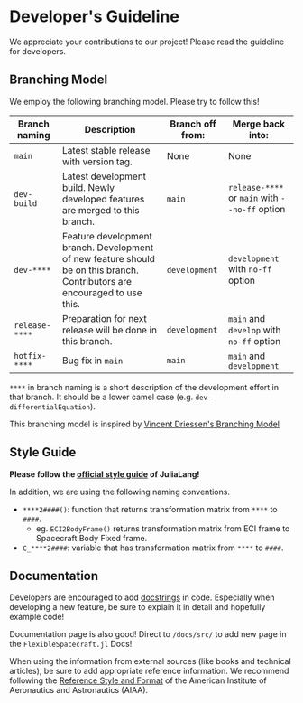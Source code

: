 # Developer's Guideline

We appreciate your contributions to our project! Please read the guideline for developers.

## Branching Model

We employ the following branching model. Please try to follow this!

| Branch naming  | Description                                                                                                               | Branch off from: | Merge back into:                               |
| -------------- | ------------------------------------------------------------------------------------------------------------------------- | ---------------- | ---------------------------------------------- |
| `main`         | Latest stable release with version tag.                                                                                   | None             | None                                           |
| `dev-build`    | Latest development build. Newly developed features are merged to this branch.                                             | `main`           | `release-****` or `main` with `--no-ff` option |
| `dev-****`     | Feature development branch. Development of new feature should be on this branch. Contributors are encouraged to use this. | `development`    | `development` with `no-ff` option              |
| `release-****` | Preparation for next release will be done in this branch.                                                                 | `development`    | `main` and `develop` with `no-ff` option       |
| `hotfix-****`  | Bug fix in `main`                                                                                                         | `main`           | `main` and `development`                       |  |

`****` in branch naming is a short description of the development effort in that branch. It should be a lower camel case (e.g. `dev-differentialEquation`).

This branching model is inspired by [Vincent Driessen's Branching Model](https://nvie.com/posts/a-successful-git-branching-model/)

## Style Guide

**Please follow the [official style guide](https://docs.julialang.org/en/v1/manual/style-guide/) of JuliaLang!**

In addition, we are using the following naming conventions.

* `****2####()`: function that returns transformation matrix from `****` to `####`.  
  * eg. `ECI2BodyFrame()` returns transformation matrix from ECI frame to Spacecraft Body Fixed frame.
* `C_****2####`: variable that has transformation matrix from `****` to `####`.

## Documentation

Developers are encouraged to add [docstrings](https://docs.julialang.org/en/v1/manual/documentation/) in code. Especially when developing a new feature, be sure to explain it in detail and hopefully example code!

Documentation page is also good! Direct to `/docs/src/` to add new page in the `FlexibleSpacecraft.jl` Docs!

When using the information from external sources (like books and technical articles), be sure to add appropriate reference information. We recommend following the [Reference Style and Format](https://www.aiaa.org/publications/journals/reference-style-and-format) of the American Institute of Aeronautics and Astronautics (AIAA).
